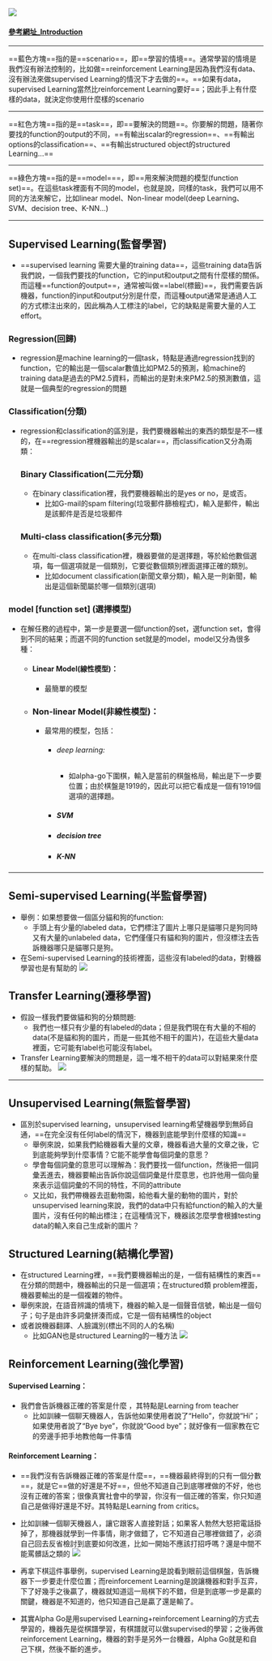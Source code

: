 ![](Learning%20Map.png)
#### [參考網址_Introduction](https://sakura-gh.github.io/ML-notes/ML-notes-html/1_Introduction.html)
---
==藍色方塊==指的是==scenario==，即==學習的情境==。通常學習的情境是我們沒有辦法控制的，比如做==reinforcement Learning是因為我們沒有data、沒有辦法來做supervised Learning的情況下才去做的==。==如果有data，supervised Learning當然比reinforcement Learning要好==；因此手上有什麼樣的data，就決定你使用什麼樣的scenario

---
==紅色方塊==指的是==task==，即==要解決的問題==。你要解的問題，隨著你要找的function的output的不同，==有輸出scalar的regression==、==有輸出options的classification==、==有輸出structured object的structured Learning...==

---
==綠色方塊==指的是==model===，即==用來解決問題的模型(function set)==。在這些task裡面有不同的model，也就是說，同樣的task，我們可以用不同的方法來解它，比如linear model、Non-linear model(deep Learning、SVM、decision tree、K-NN...)

---
##  Supervised Learning(監督學習)
- ==supervised learning 需要大量的training data==，這些training data告訴我們說，一個我們要找的function，它的input和output之間有什麼樣的關係。
而這種==function的output==，通常被叫做==label(標籤)==，我們需要告訴機器，function的input和output分別是什麼，而這種output通常是通過人工的方式標注出來的，因此稱為人工標注的label，它的缺點是需要大量的人工effort。
### Regression(回歸)
- regression是machine learning的一個task，特點是通過regression找到的function，它的輸出是一個scalar數值比如PM2.5的預測，給machine的training data是過去的PM2.5資料，而輸出的是對未來PM2.5的預測數值，這就是一個典型的regression的問題
### Classification(分類)
- regression和classification的區別是，我們要機器輸出的東西的類型是不一樣的，在==regression裡機器輸出的是scalar==，而classification又分為兩類： 
   ### Binary Classification(二元分類)
	-  在binary classification裡，我們要機器輸出的是yes or no，是或否。
		- 比如G-mail的spam filtering(垃圾郵件篩檢程式)，輸入是郵件，輸出是該郵件是否是垃圾郵件
   ### Multi-class classification(多元分類)
	- 在multi-class classification裡，機器要做的是選擇題，等於給他數個選項，每一個選項就是一個類別，它要從數個類別裡面選擇正確的類別。
		- 比如document classification(新聞文章分類)，輸入是一則新聞，輸出是這個新聞屬於哪一個類別(選項)

### model [function set] (選擇模型)
- 在解任務的過程中，第一步是要選一個function的set，選function set，會得到不同的結果；而選不同的function set就是的model，model又分為很多種：
	- #### Linear Model(線性模型)：
		- 最簡單的模型
	- ### Non-linear Model(非線性模型)：
		- 最常用的模型，包括：
			- ###### deep learning:
				- 如alpha-go下圍棋，輸入是當前的棋盤格局，輸出是下一步要位置；由於棋盤是1919的，因此可以把它看成是一個有1919個選項的選擇題。
			- ##### SVM
			- ##### decision tree
			- ##### K-NN

---
 ## Semi-supervised Learning(半監督學習)
- 舉例：如果想要做一個區分貓和狗的function:
	- 手頭上有少量的labeled data，它們標注了圖片上哪只是貓哪只是狗同時又有大量的unlabeled data，它們僅僅只有貓和狗的圖片，但沒標注去告訴機器哪只是貓哪只是狗。
- 在Semi-supervised Learning的技術裡面，這些沒有labeled的data，對機器學習也是有幫助的
![](semi-supervised%20Learning.png)
## Transfer Learning(遷移學習)
- 假設一樣我們要做貓和狗的分類問題:
   - 我們也一樣只有少量的有labeled的data；但是我們現在有大量的不相的data(不是貓和狗的圖片，而是一些其他不相干的圖片)，在這些大量data裡面，它可能有label也可能沒有label。
- Transfer Learning要解決的問題是，這一堆不相干的data可以對結果來什麼樣的幫助。
![](Transfer%20Learning.png)

---
## Unsupervised Learning(無監督學習)
- 區別於supervised learning，unsupervised learning希望機器學到無師自通，==在完全沒有任何label的情況下，機器到底能學到什麼樣的知識==
    - 舉例來說，如果我們給機器看大量的文章，機器看過大量的文章之後，它到底能夠學到什麼事情？它能不能學會每個詞彙的意思？
    - 學會每個詞彙的意思可以理解為：我們要找一個function，然後把一個詞彙丟進去，機器要輸出告訴你說這個詞彙是什麼意思，也許他用一個向量來表示這個詞彙的不同的特性，不同的attribute
    - 又比如，我們帶機器去逛動物園，給他看大量的動物的圖片，對於unsupervised learning來說，我們的data中只有給function的輸入的大量圖片，沒有任何的輸出標注；在這種情況下，機器該怎麼學會根據testing data的輸入來自己生成新的圖片？
## Structured Learning(結構化學習)
- 在structured Learning裡，==我們要機器輸出的是，一個有結構性的東西==
    在分類的問題中，機器輸出的只是一個選項；在structured類
	problem裡面，機器要輸出的是一個複雜的物件。
- 舉例來說，在語音辨識的情境下，機器的輸入是一個聲音信號，輸出是一個句子；句子是由許多詞彙拼湊而成，它是一個有結構性的object
- 或者說機器翻譯、人臉識別(標出不同的人的名稱)
	- 比如GAN也是structured Learning的一種方法
![](Structured%20Learning.png)
## Reinforcement Learning(強化學習)
#### Supervised Learning：
- 我們會告訴機器正確的答案是什麼 ，其特點是Learning from teacher
	- 比如訓練一個聊天機器人，告訴他如果使用者說了“Hello”，你就說“Hi”；如果使用者說了“Bye bye”，你就說“Good bye”；就好像有一個家教在它的旁邊手把手地教他每一件事情
#### Reinforcement Learning：
- ==我們沒有告訴機器正確的答案是什麼==，==機器最終得到的只有一個分數==，就是它==做的好還是不好==，但他不知道自己到底哪裡做的不好，他也沒有正確的答案；很像真實社會中的學習，你沒有一個正確的答案，你只知道自己是做得好還是不好。其特點是Learning from critics。
- 比如訓練一個聊天機器人，讓它跟客人直接對話；如果客人勃然大怒把電話掛掉了，那機器就學到一件事情，剛才做錯了，它不知道自己哪裡做錯了，必須自己回去反省檢討到底要如何改進，比如一開始不應該打招呼嗎？還是中間不能罵髒話之類的
![](Reinforcement.png)

- 再拿下棋這件事舉例，supervised Learning是說看到眼前這個棋盤，告訴機器下一步要走什麼位置；而reinforcement Learning是說讓機器和對手互弈，下了好幾手之後贏了，機器就知道這一局棋下的不錯，但是到底哪一步是贏的關鍵，機器是不知道的，他只知道自己是贏了還是輸了。
- 其實Alpha Go是用supervised Learning+reinforcement Learning的方式去學習的，機器先是從棋譜學習，有棋譜就可以做supervised的學習；之後再做reinforcement Learning，機器的對手是另外一台機器，Alpha Go就是和自己下棋，然後不斷的進步。
